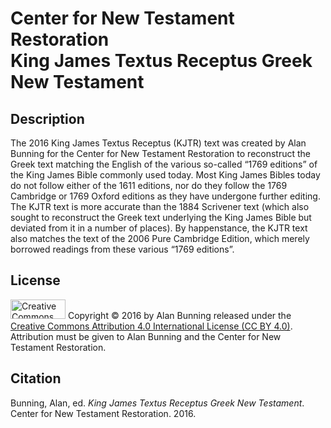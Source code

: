 <h1>Center for New Testament Restoration<br>King James Textus Receptus Greek New Testament</h1>

<h2>Description</h2>
The 2016 King James Textus Receptus (KJTR) text was created by Alan Bunning for the Center for New Testament Restoration to reconstruct the Greek text matching the English of the various so-called “1769 editions” of the King James Bible commonly used today. Most King James Bibles today do not follow either of the 1611 editions, nor do they follow the 1769 Cambridge or 1769 Oxford editions as they have undergone further editing. The KJTR text is more accurate than the 1884 Scrivener text (which also sought to reconstruct the Greek text underlying the King James Bible but deviated from it in a number of places). By happenstance, the KJTR text also matches the text of the 2006 Pure Cambridge Edition, which merely borrowed readings from these various “1769 editions”.

<h2>License</h2>
<img alt='Creative Commons License' src="https://licensebuttons.net/l/by/4.0/88x31.png" width="88" height="31"/>
Copyright © 2016 by Alan Bunning released under the <a rel=license href=http://creativecommons.org/licenses/by/4.0/>Creative Commons Attribution 4.0 International License (CC BY 4.0)</a>. Attribution must be given to Alan Bunning and the Center for New Testament Restoration.

<h2>Citation</h2>
Bunning, Alan, ed. <i>King James Textus Receptus Greek New Testament</i>. Center for New Testament Restoration. 2016.

